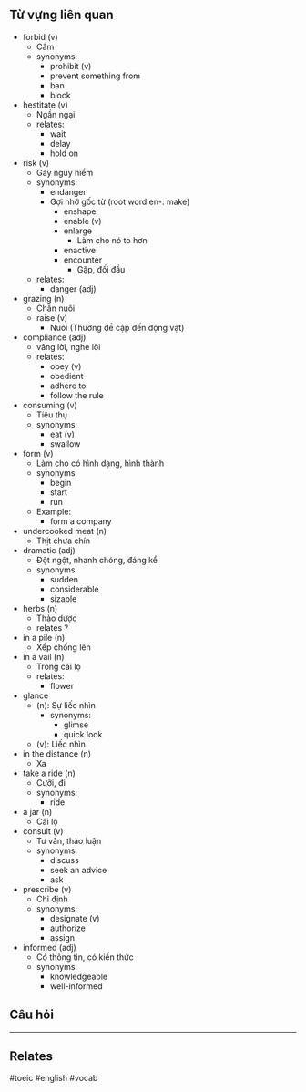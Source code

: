 
## Từ vựng liên quan

- forbid (v)
	- Cấm
	- synonyms:
		- prohibit (v)
		- prevent something from 
		- ban
		- block
- hestitate (v)
	- Ngần ngại
	- relates:
		- wait
		- delay
		- hold on
- risk (v)
	- Gây nguy hiểm
	- synonyms:
		- endanger
		- Gợi nhớ gốc từ (root word en-: make)
			- enshape
			- enable (v)
			- enlarge
				- Làm cho nó to hơn
			- enactive
			- encounter
				- Gặp, đối đầu
	- relates:
		- danger (adj)
- grazing (n)
	- Chăn nuôi
	- raise (v)
		- Nuôi (Thường đề cập đến động vật)
- compliance (adj)
	- vâng lời, nghe lời
	- relates:
		- obey (v)
		- obedient 
		- adhere to
		- follow the rule
- consuming (v)
	- Tiêu thụ
	- synonyms:
		- eat (v)
		- swallow
- form (v)
	- Làm cho có hình dạng, hình thành
	- synonyms
		- begin
		- start
		- run
	- Example:
		- form a company
- undercooked meat (n)
	- Thịt chưa chín
- dramatic (adj)
	- Đột ngột, nhanh chóng, đáng kể
	- synonyms
		- sudden
		- considerable
		- sizable
- herbs (n)
	- Thảo dược
	- relates ?
- in a pile (n)
	- Xếp chống lên
- in a vail (n)
	- Trong cái lọ
	- relates:
		- flower
- glance
	- (n): Sự liếc nhìn
		- synonyms:
			- glimse
			- quick look
	- (v): Liếc nhìn
- in the distance (n)
	- Xa
- take a ride (n)
	- Cưỡi, đi
	- synonyms:
		- ride
- a jar (n)
	- Cái lọ
- consult (v)
	- Tư vấn, thảo luận
	- synonyms:
		- discuss
		- seek an advice
		- ask
- prescribe (v)
	- Chỉ định
	- synonyms:
		- designate (v)
		- authorize
		- assign
- informed (adj)
	- Có thông tin, có kiến thức
	- synonyms:
		- knowledgeable
		- well-informed
## Câu hỏi


---
## Relates


#toeic #english #vocab  